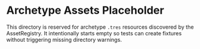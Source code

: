 # Archetype Assets Placeholder

This directory is reserved for archetype `.tres` resources discovered by the AssetRegistry. It intentionally starts empty so tests can create fixtures without triggering missing directory warnings.

